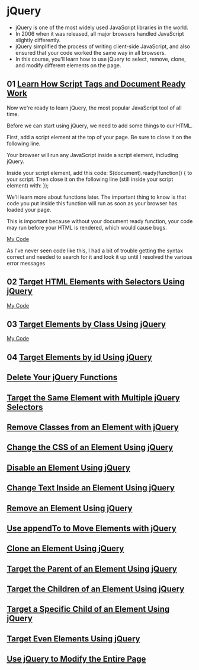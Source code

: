 # jQuery
* jQuery is one of the most widely used JavaScript libraries in the world.
* In 2006 when it was released, all major browsers handled JavaScript slightly differently. 
* jQuery simplified the process of writing client-side JavaScript, and also ensured that your code worked the same way in all browsers.
* In this course, you'll learn how to use jQuery to select, remove, clone, and modify different elements on the page.

## 01 [Learn How Script Tags and Document Ready Work](https://www.freecodecamp.org/learn/front-end-development-libraries/jquery/learn-how-script-tags-and-document-ready-work)

Now we're ready to learn jQuery, the most popular JavaScript tool of all time.

Before we can start using jQuery, we need to add some things to our HTML.

First, add a script element at the top of your page. Be sure to close it on the following line.

Your browser will run any JavaScript inside a script element, including jQuery.

Inside your script element, add this code: $(document).ready(function() { to your script. Then close it on the following line (still inside your script element) with: });

We'll learn more about functions later. The important thing to know is that code you put inside this function will run as soon as your browser has loaded your page.

This is important because without your document ready function, your code may run before your HTML is rendered, which would cause bugs.

[My Code]()

As I've never seen code like this, I had a bit of trouble getting the syntax correct and needed to search for it and look it up until I resolved the various error messages


## 02 [Target HTML Elements with Selectors Using jQuery]()

[My Code]()

## 03 [Target Elements by Class Using jQuery]()

[My Code]()

## 04 [Target Elements by id Using jQuery]()


## [Delete Your jQuery Functions]()


## [Target the Same Element with Multiple jQuery Selectors]()


## [Remove Classes from an Element with jQuery]()


## [Change the CSS of an Element Using jQuery]()


## [Disable an Element Using jQuery]()


## [Change Text Inside an Element Using jQuery]()


## [Remove an Element Using jQuery]()


## [Use appendTo to Move Elements with jQuery]()


## [Clone an Element Using jQuery]()


## [Target the Parent of an Element Using jQuery]()


## [Target the Children of an Element Using jQuery]()


## [Target a Specific Child of an Element Using jQuery]()


## [Target Even Elements Using jQuery]()


## [Use jQuery to Modify the Entire Page]()

